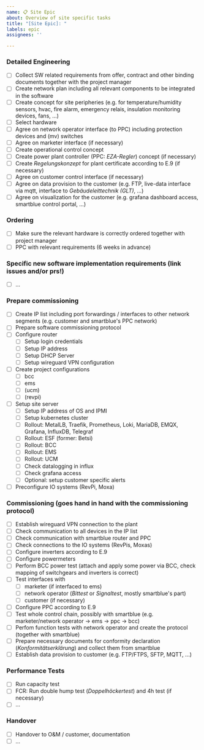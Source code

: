 ```yaml
---
name: 📋 Site Epic
about: Overview of site specific tasks
title: "[Site Epic]: "
labels: epic
assignees: ''

---
```


<!--
This is a proposed minimum (!) list of plant related tasks. Feel free to add more tasks relevant for the specific plant or to customize. But focus on an overview in this epic, i.e. do not go too much into details.
Each bullet point can easily be changed to an issue and described in more detail there.
-->

### Detailed Engineering
- [ ] Collect SW related requirements from offer, contract and other binding documents together with the project manager
- [ ] Create network plan including all relevant components to be integrated in the software
- [ ] Create concept for site peripheries (e.g. for temperature/humidity sensors, hvac, fire alarm, emergency relais, insulation monitoring devices, fans, ...)
- [ ] Select hardware
- [ ] Agree on network operator interface (to PPC) including protection devices and (mv) switches
- [ ] Agree on marketer interface (if necessary)
- [ ] Create operational control concept
- [ ] Create power plant controller (PPC: *EZA-Regler*) concept (if necessary)
- [ ] Create *Regelungskonzept* for plant certificate according to E.9 (if necessary)
- [ ] Agree on customer control interface (if necessary)
- [ ] Agree on data provision to the customer (e.g. FTP, live-data interface via mqtt, interface to *Gebäudeleittechnik (GLT)*, ...)
- [ ] Agree on visualization for the customer (e.g. grafana dashboard access, smartblue control portal, ...)

### Ordering
- [ ] Make sure the relevant hardware is correctly ordered together with project manager
- [ ] PPC with relevant requirements (6 weeks in advance)

### Specific new software implementation requirements (link issues and/or prs!)
- [ ] ...

### Prepare commissioning
- [ ] Create IP list including port forwardings / interfaces to other network segments (e.g. customer and smartblue's PPC network)
- [ ] Prepare software commissioning protocol
- [ ] Configure router
  - [ ] Setup login credentials  
  - [ ] Setup IP address  
  - [ ] Setup DHCP Server  
  - [ ] Setup wireguard VPN configuration 
- [ ] Create project configurations
  - [ ] bcc
  - [ ] ems
  - [ ] (ucm)
  - [ ] (revpi)
- [ ] Setup site server
  - [ ] Setup IP address of OS and IPMI
  - [ ] Setup kubernetes cluster
  - [ ] Rollout: MetalLB, Traefik, Prometheus, Loki, MariaDB, EMQX, Grafana, InfluxDB, Telegraf
  - [ ] Rollout: ESF (former: Betsi)
  - [ ] Rollout: BCC
  - [ ] Rollout: EMS
  - [ ] Rollout: UCM
  - [ ] Check datalogging in influx
  - [ ] Check grafana access
  - [ ] Optional: setup customer specific alerts
- [ ] Preconfigure IO systems (RevPi, Moxa)

### Commissioning (goes hand in hand with the commissioning protocol)
- [ ] Establish wireguard VPN connection to the plant
- [ ] Check communication to all devices in the IP list
- [ ] Check communication with smartblue router and PPC
- [ ] Check connections to the IO systems (RevPis, Moxas)
- [ ] Configure inverters according to E.9
- [ ] Configure powermeters
- [ ] Perform BCC power test (attach and apply some power via BCC, check mapping of switchgears and inverters is correct)
- [ ] Test interfaces with
  - [ ] marketer (if interfaced to ems)
  - [ ] network operator (*Bittest* or *Signaltest*, mostly smartblue's part)
  - [ ] customer (if necessary)
- [ ] Configure PPC according to E.9  
- [ ] Test whole control chain, possibly with smartblue (e.g. marketer/network operator -> ems -> ppc -> bcc)  
- [ ] Perfom function tests with network operator and create the protocol (together with smartblue)
- [ ] Prepare necessary documents for conformity declaration (*Konformitätserklärung*) and collect them from smartblue
- [ ] Establish data provision to customer (e.g. FTP/FTPS, SFTP, MQTT, ...)

### Performance Tests
- [ ] Run capacity test
- [ ] FCR: Run double hump test (*Doppelhöckertest*) and 4h test (if necessary)
- [ ] ...

### Handover
- [ ] Handover to O&M / customer, documentation
- [ ] ... 
